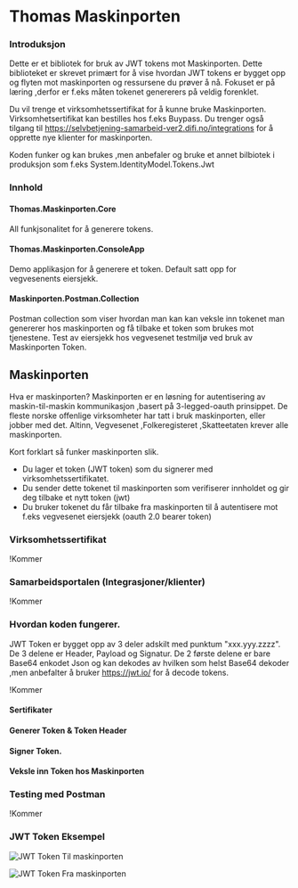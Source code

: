 # Thomas Maskinporten

### Introduksjon
Dette er et bibliotek for bruk av JWT tokens mot Maskinporten.
Dette biblioteket er skrevet primært for å vise hvordan JWT tokens er bygget opp og flyten mot maskinporten og ressursene du prøver å nå.
Fokuset er på læring ,derfor er f.eks måten tokenet genererers på veldig forenklet.

Du vil trenge et virksomhetssertifikat for å kunne bruke Maskinporten. Virksomhetsertifikat kan bestilles hos f.eks Buypass.
Du trenger også tilgang til https://selvbetjening-samarbeid-ver2.difi.no/integrations for å opprette nye klienter for maskinporten. 

Koden funker og kan brukes ,men anbefaler og bruke et annet bilbiotek i produksjon som f.eks System.IdentityModel.Tokens.Jwt 

### Innhold

#### Thomas.Maskinporten.Core
All funkjsonalitet for å generere tokens. 

#### Thomas.Maskinporten.ConsoleApp
Demo applikasjon for å generere et token. Default satt opp for vegvesenents eiersjekk.

#### Maskinporten.Postman.Collection
Postman collection som viser hvordan man kan kan veksle inn tokenet man genererer hos maskinporten og få tilbake et token som brukes mot tjenestene.
Test av eiersjekk hos vegvesenet testmiljø ved bruk av Maskinporten Token.

## Maskinporten
Hva er maskinporten? Maskinporten er en løsning for autentisering av maskin-til-maskin kommunikasjon ,basert på 3-legged-oauth prinsippet. De fleste norske offenlige virksomheter har tatt i bruk maskinporten, eller jobber med det. Altinn, Vegvesenet ,Folkeregisteret ,Skatteetaten krever alle maskinporten. 

Kort forklart så funker maskinporten slik.
 - Du lager et token (JWT token) som du signerer med virksomhetssertifikatet.
 - Du sender dette tokenet til maskinporten som verifiserer innholdet og gir deg tilbake et nytt token (jwt)
 - Du bruker tokenet du får tilbake fra maskinporten til å autentisere mot f.eks vegvesenet eiersjekk (oauth 2.0 bearer token)

### Virksomhetssertifikat
!Kommer

### Samarbeidsportalen (Integrasjoner/klienter)
!Kommer

### Hvordan koden fungerer. 
JWT Token er bygget opp av 3 deler adskilt med punktum "xxx.yyy.zzzz". De 3 delene er Header, Payload og Signatur.
De 2 første delene er bare Base64 enkodet Json og kan dekodes av hvilken som helst Base64 dekoder ,men anbefalter å bruker https://jwt.io/ for å decode tokens. 


!Kommer

####  Sertifikater

#### Generer Token & Token Header

#### Signer Token. 

#### Veksle inn Token hos Maskinporten

### Testing med Postman
!Kommer

### JWT Token Eksempel
![JWT Token Til maskinporten](https://user-images.githubusercontent.com/8003056/203565938-97fb1888-3005-4925-813c-a98af7efe00d.PNG)

![JWT Token Fra maskinporten](https://user-images.githubusercontent.com/8003056/203565869-9ec73905-1c14-40cc-bbc1-6295d867db22.PNG)



